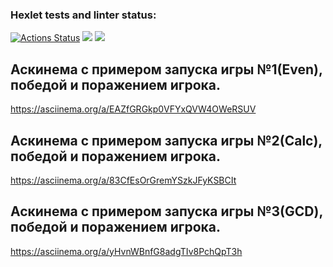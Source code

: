 ### Hexlet tests and linter status:
[![Actions Status](https://github.com/Smslawer/java-project-lvl1/workflows/hexlet-check/badge.svg)](https://github.com/Smslawer/java-project-lvl1/actions)
<a href="https://codeclimate.com/github/codeclimate/codeclimate/maintainability"><img src="https://api.codeclimate.com/v1/badges/a99a88d28ad37a79dbf6/maintainability" /></a>
<a href="https://codeclimate.com/github/codeclimate/codeclimate/test_coverage"><img src="https://api.codeclimate.com/v1/badges/a99a88d28ad37a79dbf6/test_coverage" /></a>
## Аскинема с примером запуска игры №1(Even), победой и поражением игрока.  
https://asciinema.org/a/EAZfGRGkp0VFYxQVW4OWeRSUV
## Аскинема с примером запуска игры №2(Calc), победой и поражением игрока. 
https://asciinema.org/a/83CfEsOrGremYSzkJFyKSBCIt
## Аскинема с примером запуска игры №3(GCD), победой и поражением игрока. 
https://asciinema.org/a/yHvnWBnfG8adgTIv8PchQpT3h
